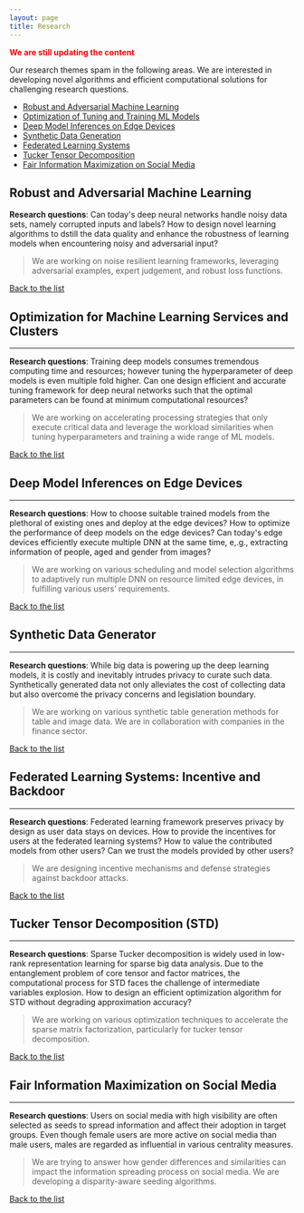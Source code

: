 ```yaml
---
layout: page
title: Research
---
```


<span style="color:red">**We are still updating the content**</span>

Our research themes spam in the following areas. We are interested in developing novel algorithms and efficient computational solutions for challenging research questions.<a name="top"></a> 
- [Robust and Adversarial Machine Learning](#Robust)
- [Optimization of Tuning and Training ML Models](#Tune)
- [Deep Model Inferences on Edge Devices](#EdgeInf)
- [Synthetic Data Generation](#GAN)
- [Federated Learning Systems](#Federated)
- [Tucker Tensor Decomposition](#Tucker)
- [Fair Information Maximization on Social Media](#FairIM)


## Robust and Adversarial Machine Learning<a name="Robust"></a> 

**Research questions**: Can today's deep neural networks handle noisy data sets, namely corrupted inputs and labels? How to design novel learning algorithms to dstill the data quality and enhance the robustness of learning models when encountering noisy and adversarial input? 

 > We are working on noise resilient learning frameworks, leveraging adversarial examples, expert judgement, and robust loss functions.
 
 [Back to the list](#top)


## Optimization for Machine Learning Services and Clusters<a name="Tune"></a> 
-----
**Research questions**: Training deep models consumes tremendous computing time and resources; however tuning the hyperparameter of deep models is even multiple fold higher. Can one design efficient and accurate tuning framework for deep neural networks such that the optimal parameters can be found at minimum computational resources?

> We are working on accelerating processing strategies that only execute critical data and leverage the workload similarities when tuning hyperparameters and training a wide range of ML models.  

[Back to the list](#top)

## Deep Model Inferences on Edge Devices<a name="EdgeInf"></a> 
----
**Research questions**: How to choose suitable trained models from the plethoral of existing ones and deploy at the edge devices? How to optimize the performance of deep models on the edge devices? Can today's edge devices efficiently execute multiple DNN at the same time, e,.g., extracting information of people, aged and gender from images?

 > We are working on various scheduling and model selection algorithms to adaptively run multiple DNN on resource limited edge devices, in fulfilling various users’ requirements. 
 
 [Back to the list](#top)

## Synthetic Data Generator<a name="GAN"></a> 
-----
**Research questions**: While big data is powering up the deep learning models, it is costly and inevitably intrudes privacy to curate such data. Synthetically generated data not only alleviates the cost of collecting data but also overcome the privacy concerns and legislation boundary.

> We are working on various synthetic table generation methods for table and image data. We are in collaboration with companies in the finance sector. 

[Back to the list](#top)

## Federated Learning Systems: Incentive and Backdoor<a name="Federated"></a> 
-----
**Research questions**: Federated learning framework preserves privacy by design as user data stays on devices. How to provide the incentives for users at the federated learning systems? How to value the contributed models from other users? Can we trust the models provided by other users?

> We are designing incentive mechanisms and defense strategies against backdoor attacks. 

[Back to the list](#top)

## Tucker Tensor Decomposition (STD)<a name="Tucker"></a> 
-----
**Research questions**: Sparse Tucker decomposition is widely used in low-rank representation learning for sparse big data analysis. Due to the entanglement problem  of  core  tensor  and  factor  matrices,  the  computational process  for  STD  faces  the challenge of   intermediate  variables  explosion. How to design an efficient optimization algorithm for STD without degrading approximation accuracy?

> We are working on various optimization techniques to accelerate the sparse matrix factorization, particularly for tucker tensor decomposition.

[Back to the list](#top)

## Fair Information Maximization on Social Media<a name="FairIM"></a> 
-----
**Research questions**: Users on social media with high visibility are often selected as seeds to spread information and affect their adoption in target groups. Even though female users are more active on social media than male users, males are regarded as influential in various centrality measures.

> We are trying to answer how gender differences and similarities can impact the information spreading process on social media. We are developing a disparity-aware seeding algorithms.

[Back to the list](#top)


